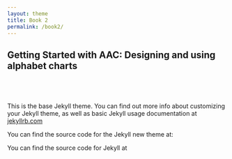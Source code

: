 ```yaml
---
layout: theme
title: Book 2
permalink: /book2/
---
```


## Getting Started with AAC: Designing and using alphabet charts

<a href="https://geo.itunes.apple.com/gb/book/getting-started-aac-access/id1090919031?mt=11" style="display:inline-block;overflow:hidden;background:url(//linkmaker.itunes.apple.com/assets/shared/badges/en-us/ibooks-lrg.svg) no-repeat;width:110px;height:40px;background-size:contain;"></a>

This is the base Jekyll theme. You can find out more info about customizing your Jekyll theme, as well as basic Jekyll usage documentation at [jekyllrb.com](http://jekyllrb.com/)

You can find the source code for the Jekyll new theme at:

You can find the source code for Jekyll at

